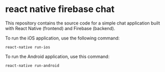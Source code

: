 # react native firebase chat
This repository contains the source code for a simple chat application built with React Native (frontend) and Firebase (backend).


To run the iOS application, use the following command:

```
react-native run-ios
```

To run the Android application, use this command:

```
react-native run-android
```
